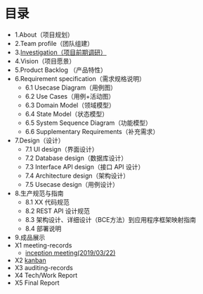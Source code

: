 # 目录
- 1.About（项目规划）
- 2.Team profile（团队组建）
- 3.[Investigation（项目前期调研）](page/Investigation.md)
- 4.Vision（项目愿景）
- 5.Product Backlog （产品特性）
- 6.Requirement specification（需求规格说明）
	- 6.1 Usecase Diagram（用例图）
	- 6.2 Use Cases（用例+活动图）
	- 6.3 Domain Model（领域模型）
	- 6.4 State Model（状态模型）
	- 6.5 System Sequence Diagram（功能模型）
	- 6.6 Supplementary Requirements（补充需求）
- 7.Design（设计）
	- 7.1 UI design（界面设计）
	- 7.2 Database design（数据库设计）
	- 7.3 Interface API design（接口 API 设计）
	- 7.4 Architecture design（架构设计）
	- 7.5 Usecase design（用例设计）
- 8.生产规范与指南
	- 8.1 XX 代码规范
	- 8.2 REST API 设计规范
	- 8.3 架构设计、详细设计（BCE方法）到应用程序框架映射指南
	- 8.4 部署说明
- 9.成品展示
- X1 meeting-records
	- [inception meeting(2019/03/22)](page/inception_meeting.md)
- X2 [kanban](https://github.com/ljhnhlh/XianqianWang/projects)
- X3 auditing-records
- X4 Tech/Work Report
- X5 Final Report